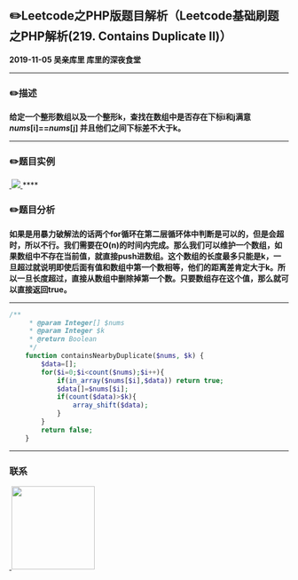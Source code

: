 ## :pencil2:Leetcode之PHP版题目解析（Leetcode基础刷题之PHP解析(219. Contains Duplicate II)）
**2019-11-05 吴亲库里 库里的深夜食堂**
****
### :pencil2:描述
**给定一个整形数组以及一个整形k，查找在数组中是否存在下标i和j满意$nums[$i]==$nums[$j] 并且他们之间下标差不大于k。**
****
### :pencil2:题目实例
<a href="https://github.com/wuqinqiang/">
​    <img src="https://github.com/wuqinqiang/Lettcode-php/blob/master/images/219.png">
</a> 
****

### :pencil2:题目分析
**如果是用暴力破解法的话两个for循环在第二层循环体中判断是可以的，但是会超时，所以不行。我们需要在O(n)的时间内完成。那么我们可以维护一个数组，如果数组中不存在当前值，就直接push进数组。这个数组的长度最多只能是k，一旦超过就说明即使后面有值和数组中第一个数相等，他们的距离差肯定大于k。所以一旦长度超过，直接从数组中删除掉第一个数。只要数组存在这个值，那么就可以直接返回true。**


****

```php
/**
     * @param Integer[] $nums
     * @param Integer $k
     * @return Boolean
     */
    function containsNearbyDuplicate($nums, $k) {
        $data=[];
        for($i=0;$i<count($nums);$i++){
            if(in_array($nums[$i],$data)) return true;
            $data[]=$nums[$i];
            if(count($data)>$k){
                array_shift($data);
            }
        }
        return false;
    }

```
****

### 联系

<a href="https://github.com/wuqinqiang/">
​    <img src="https://github.com/wuqinqiang/Lettcode-php/blob/master/qrcode_for_gh_c194f9d4cdb1_430.jpg" width="150px" height="150px">
</a> 
   
    
    
    

